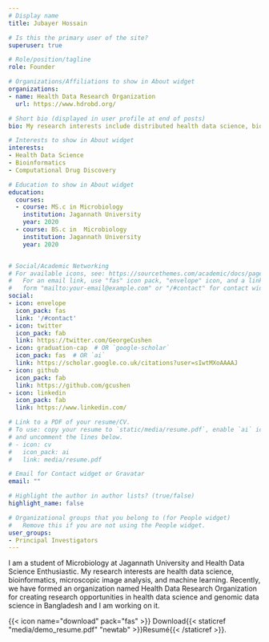 ```yaml
---
# Display name
title: Jubayer Hossain

# Is this the primary user of the site?
superuser: true

# Role/position/tagline
role: Founder

# Organizations/Affiliations to show in About widget
organizations:
- name: Health Data Research Organization
  url: https://www.hdrobd.org/

# Short bio (displayed in user profile at end of posts)
bio: My research interests include distributed health data science, bioinformatics, computational drug discovery and machine learning.

# Interests to show in About widget
interests:
- Health Data Science
- Bioinformatics
- Computational Drug Discovery

# Education to show in About widget
education:
  courses:
  - course: MS.c in Microbiology
    institution: Jagannath University
    year: 2020
  - course: BS.c in  Microbiology
    institution: Jagannath University
    year: 2020


# Social/Academic Networking
# For available icons, see: https://sourcethemes.com/academic/docs/page-builder/#icons
#   For an email link, use "fas" icon pack, "envelope" icon, and a link in the
#   form "mailto:your-email@example.com" or "/#contact" for contact widget.
social:
- icon: envelope
  icon_pack: fas
  link: '/#contact'
- icon: twitter
  icon_pack: fab
  link: https://twitter.com/GeorgeCushen
- icon: graduation-cap  # OR `google-scholar`
  icon_pack: fas  # OR `ai`
  link: https://scholar.google.co.uk/citations?user=sIwtMXoAAAAJ
- icon: github
  icon_pack: fab
  link: https://github.com/gcushen
- icon: linkedin
  icon_pack: fab
  link: https://www.linkedin.com/

# Link to a PDF of your resume/CV.
# To use: copy your resume to `static/media/resume.pdf`, enable `ai` icons in `params.toml`,
# and uncomment the lines below.
# - icon: cv
#   icon_pack: ai
#   link: media/resume.pdf

# Email for Contact widget or Gravatar
email: ""

# Highlight the author in author lists? (true/false)
highlight_name: false

# Organizational groups that you belong to (for People widget)
#   Remove this if you are not using the People widget.
user_groups:
- Principal Investigators
---
```


I am a student of Microbiology at Jagannath University and Health Data Science Enthusiastic. My research interests are health data science, bioinformatics, microscopic image analysis, and machine learning. Recently, we have formed an organization named Health Data Research Organization for creating research opportunities in health data science and genomic data science in Bangladesh and I am working on it.

{{< icon name="download" pack="fas" >}} Download{{< staticref "media/demo_resume.pdf" "newtab" >}}Resumé{{< /staticref >}}.
